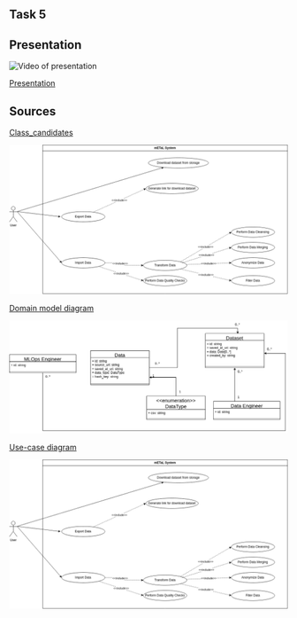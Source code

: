 ## Task 5


## Presentation

![Video of presentation](https://drive.google.com/file/d/1H0gPB5rnI121EpBYOFPsXXLhuryPJY9f/view?usp=drive_link) </br>

[Presentation](https://github.com/abrosov-sergey/Micro-SD/blob/main/task5/_Micro%20SD%2C%20mETaL%2C%20task%205.pdf) </br>


## Sources

[Class_candidates](https://github.com/abrosov-sergey/Micro-SD/blob/main/task5/Class_candidates.xlsx) </br>

![](https://github.com/abrosov-sergey/Micro-SD/blob/main/task5/use_case.png) </br>

[Domain model diagram](https://drive.google.com/file/d/1DAlZK-7jJq0N8UcUMmgkZN5GeMX-Krzb/view) </br>

![](https://github.com/abrosov-sergey/Micro-SD/blob/main/task5/domain_model_diagram.png) </br>

[Use-case diagram](https://drive.google.com/file/d/1DAlZK-7jJq0N8UcUMmgkZN5GeMX-Krzb/view) </br>

![](https://github.com/abrosov-sergey/Micro-SD/blob/main/task5/use_case.png) </br>
